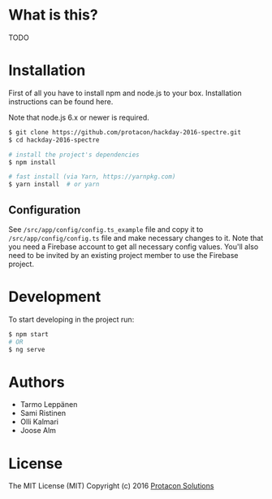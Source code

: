 # What is this?
TODO
 
# Installation
First of all you have to install npm and node.js to your box. Installation instructions can be found here.

Note that node.js 6.x or newer is required.

```bash
$ git clone https://github.com/protacon/hackday-2016-spectre.git
$ cd hackday-2016-spectre

# install the project's dependencies
$ npm install

# fast install (via Yarn, https://yarnpkg.com)
$ yarn install  # or yarn
```

## Configuration
See ```/src/app/config/config.ts_example``` file and copy it to ```/src/app/config/config.ts``` file and make necessary 
changes to it. Note that you need a Firebase account to get all necessary config values. You'll also need to be invited
by an existing project member to use the Firebase project.

# Development
To start developing in the project run:

```bash
$ npm start
# OR
$ ng serve
 ```

# Authors
 * Tarmo Leppänen
 * Sami Ristinen
 * Olli Kalmari
 * Joose Alm

# License
The MIT License (MIT)
Copyright (c) 2016 [Protacon Solutions](https://www.protacon.com)
